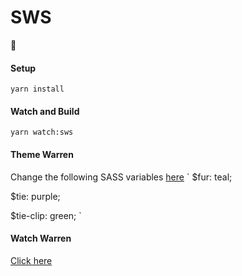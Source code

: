 # SWS
:construction:
#### Setup
`yarn install`
#### Watch and Build
`yarn watch:sws`
#### Theme Warren
Change the following SASS variables [here](https://github.com/Ricardinh0/sws/blob/master/app/assets/stylesheets/variables.scss)
`
$fur: teal;

$tie: purple;

$tie-clip: green;
`
#### Watch Warren
[Click here](https://ricardinh0.github.io/sws/dist/)